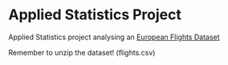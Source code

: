 # Applied Statistics Project
Applied Statistics project analysing an [European Flights Dataset](https://www.kaggle.com/datasets/umerhaddii/european-flights-dataset)

Remember to unzip the dataset! (flights.csv)
